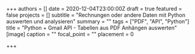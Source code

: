 +++
authors = []
date = 2020-12-04T23:00:00Z
draft = true
featured = false
projects = []
subtitle = "Rechnungen oder andere Daten mit Python auswerten und analysieren"
summary = ""
tags = ["PDF", "API", "Python"]
title = "Python + Gmail API - Tabellen aus PDF Anhängen auswerten"
[image]
caption = ""
focal_point = ""
placement = 0

+++

